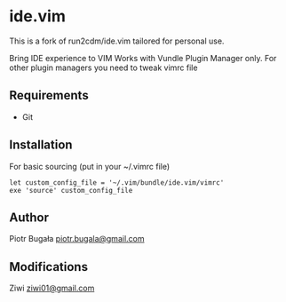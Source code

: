 # ide.vim

This is a fork of run2cdm/ide.vim tailored for personal use.

Bring IDE experience to VIM
Works with Vundle Plugin Manager only. For other plugin managers you need to tweak vimrc file

## Requirements
- Git

## Installation
For basic sourcing (put in your ~/.vimrc file)
```
let custom_config_file = '~/.vim/bundle/ide.vim/vimrc'
exe 'source' custom_config_file
```

## Author
Piotr Bugała <piotr.bugala@gmail.com>

## Modifications
Ziwi <ziwi01@gmail.com>
